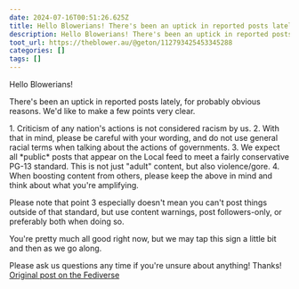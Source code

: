 ```yaml
---
date: 2024-07-16T00:51:26.625Z
title: Hello Blowerians! There's been an uptick in reported posts lately…
description: Hello Blowerians! There's been an uptick in reported posts lately, for probably obvious reasons…
toot_url: https://theblower.au/@geton/112793425453345288
categories: []
tags: []
---
```

Hello Blowerians!

There's been an uptick in reported posts lately, for probably obvious reasons. We'd like to make a few points very clear.

1\. Criticism of any nation's actions is not considered racism by us.
2\. With that in mind, please be careful with your wording, and do not use general racial terms when talking about the actions of governments.
3\. We expect all \*public\* posts that appear on the Local feed to meet a fairly conservative PG-13 standard. This is not just "adult" content, but also violence/gore.
4\. When boosting content from others, please keep the above in mind and think about what you're amplifying.

Please note that point 3 especially doesn't mean you can't post things outside of that standard, but use content warnings, post followers-only, or preferably both when doing so.

You're pretty much all good right now, but we may tap this sign a little bit and then as we go along.

Please ask us questions any time if you're unsure about anything! Thanks!
[Original post on the Fediverse](https://theblower.au/@geton/112793425453345288)
